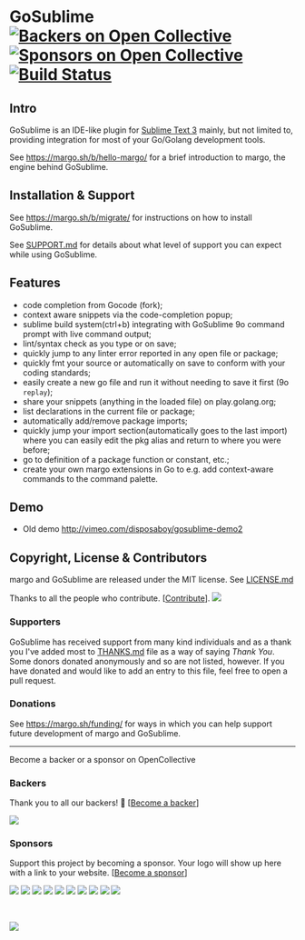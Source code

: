 # GoSublime [![Backers on Open Collective](https://opencollective.com/gosublime/backers/badge.svg)](#backers) [![Sponsors on Open Collective](https://opencollective.com/gosublime/sponsors/badge.svg)](#sponsors) [![Build Status](https://travis-ci.org/DisposaBoy/GoSublime.svg?branch=master)](https://travis-ci.org/DisposaBoy/GoSublime)

## Intro

GoSublime is an IDE-like plugin for [Sublime Text 3](http://www.sublimetext.com/) mainly, but not limited to, providing integration for most of your Go/Golang development tools.

See https://margo.sh/b/hello-margo/ for a brief introduction to margo, the engine behind GoSublime.

## Installation & Support

See https://margo.sh/b/migrate/ for instructions on how to install GoSublime.

See [SUPPORT.md](SUPPORT.md) for details about what level of support you can expect while using GoSublime.

## Features

- code completion from Gocode (fork);
- context aware snippets via the code-completion popup;
- sublime build system(ctrl+b) integrating with GoSublime 9o command prompt with live command output;
- lint/syntax check as you type or on save;
- quickly jump to any linter error reported in any open file or package;
- quickly fmt your source or automatically on save to conform with your coding standards;
- easily create a new go file and run it without needing to save it first (9o `replay`);
- share your snippets (anything in the loaded file) on play.golang.org;
- list declarations in the current file or package;
- automatically add/remove package imports;
- quickly jump your import section(automatically goes to the last import) where you can easily edit the pkg alias and return to where you were before;
- go to definition of a package function or constant, etc.;
- create your own margo extensions in Go to e.g. add context-aware commands to the command palette.

## Demo

- Old demo http://vimeo.com/disposaboy/gosublime-demo2

## Copyright, License & Contributors

margo and GoSublime are released under the MIT license. See [LICENSE.md](LICENSE.md)

Thanks to all the people who contribute. [[Contribute](CONTRIBUTING.md)].
<a href="graphs/contributors"><img src="https://opencollective.com/gosublime/contributors.svg?width=890" /></a>

### Supporters

GoSublime has received support from many kind individuals and as a thank you I've added most to [THANKS.md](THANKS.md) file as a way of saying _Thank You_. Some donors donated anonymously and so are not listed, however. If you have donated and would like to add an entry to this file, feel free to open a pull request.

### Donations

See https://margo.sh/funding/ for ways in which you can help support future development of margo and GoSublime.

<hr/>

Become a backer or a sponsor on OpenCollective

### Backers

Thank you to all our backers! 🙏 [[Become a backer](https://opencollective.com/gosublime#backer)]

<a href="https://opencollective.com/gosublime#backers" target="_blank"><img src="https://opencollective.com/gosublime/backers.svg?width=890"></a>

### Sponsors

Support this project by becoming a sponsor. Your logo will show up here with a link to your website. [[Become a sponsor](https://opencollective.com/gosublime#sponsor)]

<a href="https://opencollective.com/gosublime/sponsor/0/website" target="_blank"><img src="https://opencollective.com/gosublime/sponsor/0/avatar.svg"></a>
<a href="https://opencollective.com/gosublime/sponsor/1/website" target="_blank"><img src="https://opencollective.com/gosublime/sponsor/1/avatar.svg"></a>
<a href="https://opencollective.com/gosublime/sponsor/2/website" target="_blank"><img src="https://opencollective.com/gosublime/sponsor/2/avatar.svg"></a>
<a href="https://opencollective.com/gosublime/sponsor/3/website" target="_blank"><img src="https://opencollective.com/gosublime/sponsor/3/avatar.svg"></a>
<a href="https://opencollective.com/gosublime/sponsor/4/website" target="_blank"><img src="https://opencollective.com/gosublime/sponsor/4/avatar.svg"></a>
<a href="https://opencollective.com/gosublime/sponsor/5/website" target="_blank"><img src="https://opencollective.com/gosublime/sponsor/5/avatar.svg"></a>
<a href="https://opencollective.com/gosublime/sponsor/6/website" target="_blank"><img src="https://opencollective.com/gosublime/sponsor/6/avatar.svg"></a>
<a href="https://opencollective.com/gosublime/sponsor/7/website" target="_blank"><img src="https://opencollective.com/gosublime/sponsor/7/avatar.svg"></a>
<a href="https://opencollective.com/gosublime/sponsor/8/website" target="_blank"><img src="https://opencollective.com/gosublime/sponsor/8/avatar.svg"></a>
<a href="https://opencollective.com/gosublime/sponsor/9/website" target="_blank"><img src="https://opencollective.com/gosublime/sponsor/9/avatar.svg"></a>

<br>

<a href="https://margo.sh/sponsors/0" target="_blank"><img src="https://margo.sh/sponsors/0.svg"></a>
